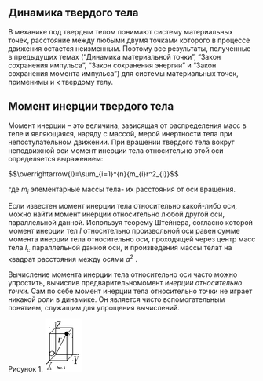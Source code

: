 ## __Динамика твердого тела__ ##
В механике под твердым телом понимают систему материальных точек, расстояние между любыми двумя точками которого в процессе движения остается неизменным. Поэтому все результаты, полученные в предыдущих темах (“Динамика материальной точки”, “Закон сохранения импульса”, “Закон сохранения энергии” и “Закон сохранения момента импульса”) для системы материальных точек, применимы и к твердому телу.

## __Момент инерции твердого тела__ ##
Момент инерции – это величина, зависящая от распределения масс в теле и являющаяся, наряду с массой, мерой инертности тела при непоступательном движении. При вращении твердого тела вокруг неподвижной оси момент инерции тела относительно этой оси определяется выражением:

$$\overrightarrow{I}=\sum_{i=1}^{n}\{m_{i}r^2_{i}}$$ 

где $m_i$ элементарные массы тела- их расстояния от оси вращения.

Если известен момент инерции тела относительно какой-либо оси, можно найти момент инерции относительно любой другой оси, параллельной данной. Используя теорему Штейнера, согласно которой момент инерции тел $I$ относительно произвольной оси равен сумме момента инерции тела относительно оси, проходящей через центр масс тела $I_c$ параллельной данной оси, и произведения массы телат на квадрат расстояния между осями $a^2$ .

Вычисление момента инерции тела относительно оси часто можно упростить, вычислив предварительномомент _инерции относительно точки_. Сам по себе момент инерции тела относительно точки не играет никакой роли в динамике. Он является чисто вспомогательным понятием, служащим для упрощения вычислений.

Рисунок 1.
![](https://github.com/Milanistov/DZhome/blob/main/img-SiLlH8.png)
